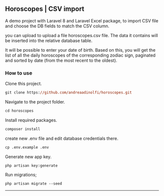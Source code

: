 ## Horoscopes | CSV import

A demo project with Laravel 8 and Laravel Excel package, to import CSV file and choose the DB fields to match the CSV
column.

you can upload to upload a file horoscopes.csv file. The data it contains will be inserted into the relative database
table.

It will be possible to enter your date of birth. Based on this, you will get the list of all the daily horoscopes of the corresponding zodiac sign, paginated and sorted by date (from the most recent to the oldest).

### How to use

Clone this project.

```ps
git clone https://github.com/andreaadinolfi/horoscopes.git
```

Navigate to the project folder.

```ps
cd horoscopes
```

Install required packages.

```ps
composer install
```

create new .env file and edit database credentials there.

```ps
cp .env.example .env
```

Generate new app key.

```ps
php artisan key:generate
```

Run migrations;

```ps
php artisan migrate --seed
```


---